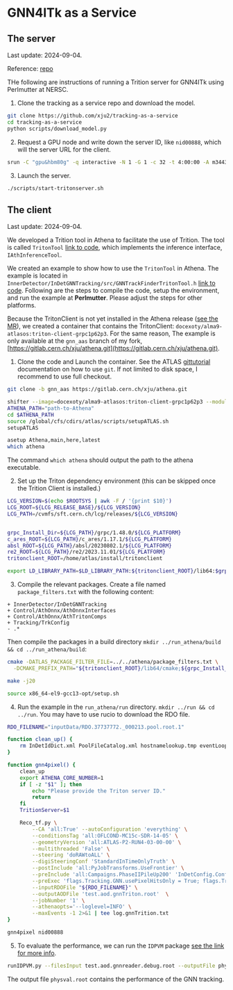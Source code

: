 # GNN4ITk as a Service

## The server
Last update: 2024-09-04.

Reference: [repo](https://github.com/xju2/tracking-as-a-service)

THe following are instructions of running a Trition server for GNN4ITk using Perlmutter at NERSC.

1. Clone the tracking as a service repo and download the model.
```bash
git clone https://github.com/xju2/tracking-as-a-service
cd tracking-as-a-service
python scripts/download_model.py
```

2. Request a GPU node and write down the server ID, like `nid00888`, which will the server URL for the client.
```bash
srun -C "gpu&hbm80g" -q interactive -N 1 -G 1 -c 32 -t 4:00:00 -A m3443 --pty /bin/bash -l
```

3. Launch the server.

```bash
./scripts/start-tritonserver.sh
```

## The client

Last update: 2024-09-04.

We developed a Trition tool in Athena to facilitate the use of Trition. 
The tool is called `TritonTool` [link to code](https://gitlab.cern.ch/xju/athena/-/blob/gnn_aas/Control/AthOnnx/AthTritonComps/src/TritonTool.h?ref_type=heads), 
which implements the inference interface, `IAthInferenceTool`. 

We created an example to show how to use the `TritonTool` in Athena. 
The example is located in `InnerDetector/InDetGNNTracking/src/GNNTrackFinderTritonTool.h` 
[link to code](https://gitlab.cern.ch/xju/athena/-/blob/gnn_aas/InnerDetector/InDetGNNTracking/src/GNNTrackFinderTritonTool.h?ref_type=heads). 
Following are the steps to compile the code, setup the environment, and run the example at **Perlmutter**. 
Please adjust the steps for other platforms.

Because the TritonClient is not yet installed in the Athena release 
([see the MR](https://gitlab.cern.ch/atlas/atlasexternals/-/merge_requests/1105)), 
we created a container that contains the TritonClient: `docexoty/alma9-atlasos:triton-client-grpc1p62p3`. 
For the same reason, The example is only available at the `gnn_aas` branch of my fork, [https://gitlab.cern.ch/xju/athena.git](https://gitlab.cern.ch/xju/athena.git).


1. Clone the code and Launch the container.
See the ATLAS [gittutorial](https://atlassoftwaredocs.web.cern.ch/gittutorial/gitlab-fork/) 
documentation on how to use `git`. If not limited to disk space, I recommend to use full checkout.

```bash
git clone -b gnn_aas https://gitlab.cern.ch/xju/athena.git

shifter --image=docexoty/alma9-atlasos:triton-client-grpc1p62p3 --module=cvmfs bash
ATHENA_PATH="path-to-Athena"
cd $ATHENA_PATH
source /global/cfs/cdirs/atlas/scripts/setupATLAS.sh
setupATLAS

asetup Athena,main,here,latest
which athena
```
The command `which athena` should output the path to the athena executable.

2. Set up the Triton dependency environment (this can be skipped once the Trition Client is installed.)

```bash
LCG_VERSION=$(echo $ROOTSYS | awk -F / '{print $10}')
LCG_ROOT=${LCG_RELEASE_BASE}/${LCG_VERSION}
LCG_PATH=/cvmfs/sft.cern.ch/lcg/releases/${LCG_VERSION}


grpc_Install_Dir=${LCG_PATH}/grpc/1.48.0/${LCG_PLATFORM}
c_ares_ROOT=${LCG_PATH}/c_ares/1.17.1/${LCG_PLATFORM}
absl_ROOT=${LCG_PATH}/absl/20230802.1/${LCG_PLATFORM}
re2_ROOT=${LCG_PATH}/re2/2023.11.01/${LCG_PLATFORM}
tritonclient_ROOT=/home/atlas/install/tritonclient

export LD_LIBRARY_PATH=$LD_LIBRARY_PATH:${tritonclient_ROOT}/lib64:$grpc_Install_Dir/lib:$c_ares_ROOT/lib64:$absl_ROOT/lib64:$re2_ROOT/lib64
```

3. Compile the relevant packages. 
Create a file named `package_filters.txt` with the following content:
```
+ InnerDetector/InDetGNNTracking
+ Control/AthOnnx/AthOnnxInterfaces
+ Control/AthOnnx/AthTritonComps
+ Tracking/TrkConfig
- .*
```
Then compile the packages in a build directory `mkdir ../run_athena/build && cd ../run_athena/build`:
```bash
cmake -DATLAS_PACKAGE_FILTER_FILE=../../athena/package_filters.txt \
  -DCMAKE_PREFIX_PATH="${tritonclient_ROOT}/lib64/cmake;${grpc_Install_Dir}/lib/cmake;${c_ares_ROOT}/lib64/cmake;${absl_ROOT}/lib64/cmake;${re2_ROOT}/lib64/cmake" ../../athena/Projects/WorkDir

make -j20

source x86_64-el9-gcc13-opt/setup.sh
```

4. Run the example in the `run_athena/run` directory. `mkdir ../run && cd ../run`.
You may have to use rucio to download the RDO file.
```bash
RDO_FILENAME="inputData/RDO.37737772._000213.pool.root.1"

function clean_up() {
    rm InDetIdDict.xml PoolFileCatalog.xml hostnamelookup.tmp eventLoopHeartBeat.txt
}

function gnn4pixel() {
    clean_up
    export ATHENA_CORE_NUMBER=1
    if [ -z "$1" ]; then
        echo "Please provide the Triton server ID."
        return
    fi
    TritionServer=$1

    Reco_tf.py \
        --CA 'all:True' --autoConfiguration 'everything' \
        --conditionsTag 'all:OFLCOND-MC15c-SDR-14-05' \
        --geometryVersion 'all:ATLAS-P2-RUN4-03-00-00' \
        --multithreaded 'False' \
        --steering 'doRAWtoALL' \
        --digiSteeringConf 'StandardInTimeOnlyTruth' \
        --postInclude 'all:PyJobTransforms.UseFrontier' \
        --preInclude 'all:Campaigns.PhaseIIPileUp200' 'InDetConfig.ConfigurationHelpers.OnlyTrackingPreInclude' 'InDetGNNTracking.InDetGNNTrackingFlags.gnnTritonValidation' \
        --preExec 'flags.Tracking.GNN.usePixelHitsOnly = True; flags.Tracking.ITkGNNPass.doAmbiguityResolutionForGNN = False; flags.Tracking.GNN.Triton.model = "GNN4Pixel"' "flags.Tracking.GNN.Triton.url = \"${TritionServer}\"" \
        --inputRDOFile "${RDO_FILENAME}" \
        --outputAODFile 'test.aod.gnnTriton.root'  \
        --jobNumber '1' \
		--athenaopts='--loglevel=INFO' \
        --maxEvents -1 2>&1 | tee log.gnnTrition.txt
}

gnn4pixel nid00888
```

5. To evaluate the performance, we can run the `IDPVM` package [see the link for more info](https://gitlab.cern.ch/atlas/athena/-/tree/main/InnerDetector/InDetValidation/InDetPhysValMonitoring?ref_type=heads).
```bash
runIDPVM.py --filesInput test.aod.gnnreader.debug.root --outputFile physval.root --doTightPrimary 
```
The output file `physval.root` contains the performance of the GNN tracking.



